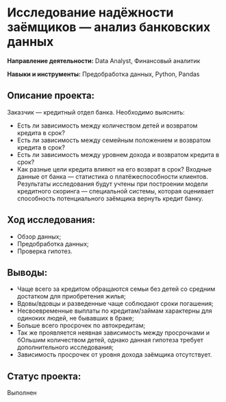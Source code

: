 # Исследование надёжности заёмщиков — анализ банковских данных

**Направление деятельности:** Data Analyst, Финансовый аналитик

**Навыки и инструменты:** Предобработка данных, Python, Pandas

## Описание проекта:
Заказчик — кредитный отдел банка. Необходимо выяснить:
- Есть ли зависимость между количеством детей и возвратом кредита в срок?
- Есть ли зависимость между семейным положением и возвратом кредита в срок?
- Есть ли зависимость между уровнем дохода и возвратом кредита в срок?
- Как разные цели кредита влияют на его возврат в срок?
Входные данные от банка — статистика о платёжеспособности клиентов.
Результаты исследования будут учтены при построении модели кредитного скоринга — специальной системы, которая оценивает способность потенциального заёмщика вернуть кредит банку.

## Ход исследования: 
- Обзор данных;
- Предобработка данных;
- Проверка гипотез.

## Выводы:
- Чаще всего за кредитом обращаются семьи без детей со средним достатком для приобретения жилья; 
- Вдовы/вдовцы и разведенные чаще соблюдают сроки погашения; 
- Несвоевременные выплаты по кредитам/займам характерны для одиноких людей, не бывавших в браке;
- Больше всего просрочек по автокредитам; 
- Так же проявляется неявная зависимость между просрочками и бОльшим количеством детей, однако данная гипотеза требует дополнительного исследования; 
- Зависимость просрочек от уровня дохода заёмщика отсутствует.

## Статус проекта:
Выполнен
